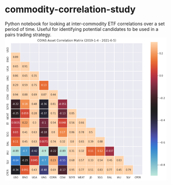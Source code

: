 # commodity-correlation-study
Python notebook for looking at inter-commodity ETF correlations over a set period of time. Useful for identifying potential candidates to be used in a pairs trading strategy.
![Commodity Matrix](correlation_matrix.png)
